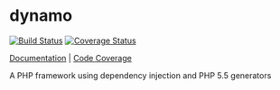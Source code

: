 dynamo
======

[![Build Status](https://travis-ci.org/lord2800/dynamo.svg?branch=master)](https://travis-ci.org/lord2800/dynamo) [![Coverage Status](https://coveralls.io/repos/lord2800/dynamo/badge.png)](https://coveralls.io/r/lord2800/dynamo)

[Documentation](http://lord2800.github.io/dynamo/) | [Code Coverage](http://lord2800.github.io/dynamo/coverage/)

A PHP framework using dependency injection and PHP 5.5 generators

